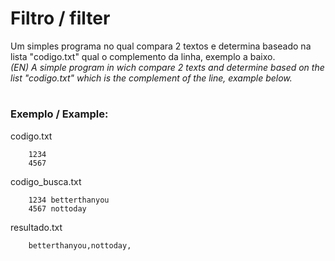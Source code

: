# Filtro / filter
Um simples programa no qual compara 2 textos e determina baseado na lista "codigo.txt" qual o complemento da linha, exemplo a baixo.  
*(EN) A simple program in wich compare 2 texts and determine based on the list "codigo.txt" which is the complement of the line, example below.*
#

### Exemplo / Example:

codigo.txt
~~~
    1234
    4567
~~~

codigo_busca.txt
~~~
    1234 betterthanyou
    4567 nottoday
~~~

resultado.txt
~~~
    betterthanyou,nottoday,
~~~

